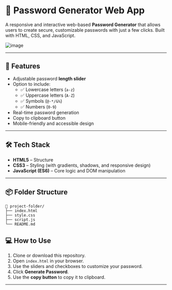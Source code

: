 # 🔐 Password Generator Web App

A responsive and interactive web-based **Password Generator** that allows users to create secure, customizable passwords with just a few clicks. Built with HTML, CSS, and JavaScript.


![image](https://github.com/user-attachments/assets/fe6b5eb5-4e6e-44b8-8852-fe5ca9f3c84b)

---

## 🚀 Features

- Adjustable password **length slider**
- Option to include:
  - ✅ Lowercase letters (`a-z`)
  - ✅ Uppercase letters (`A-Z`)
  - ✅ Symbols (`@-*/&%`)
  - ✅ Numbers (`0-9`)
- Real-time password generation
- Copy to clipboard button
- Mobile-friendly and accessible design

---

## 🛠️ Tech Stack

- **HTML5** – Structure  
- **CSS3** – Styling (with gradients, shadows, and responsive design)  
- **JavaScript (ES6)** – Core logic and DOM manipulation

---

## 📦 Folder Structure
```
📁 project-folder/
├── index.html
├── style.css
├── script.js
└── README.md
```
## 💻 How to Use

1. Clone or download this repository.
2. Open `index.html` in your browser.
3. Use the sliders and checkboxes to customize your password.
4. Click **Generate Password**.
5. Use the **copy button** to copy it to clipboard.

---


